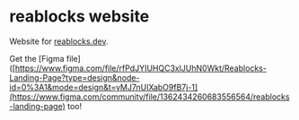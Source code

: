 # reablocks website

Website for [reablocks.dev](https://reablocks.dev).

Get the [Figma file]([https://www.figma.com/file/rfPdJYIUHQC3xlJUhN0Wkt/Reablocks-Landing-Page?type=design&node-id=0%3A1&mode=design&t=yMJ7nUIXabO9fB7j-1](https://www.figma.com/community/file/1362434260683556564/reablocks-landing-page) too!
